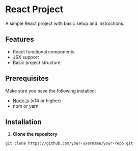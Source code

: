 # React Project

A simple React project with basic setup and instructions.

## Features

- React functional components
- JSX support
- Basic project structure

## Prerequisites

Make sure you have the following installed:

- [Node.js](https://nodejs.org/) (v14 or higher)
- npm or yarn

## Installation

1. **Clone the repository**

```bash
git clone https://github.com/your-username/your-repo.git

